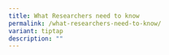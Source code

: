 ```yaml
---
title: What Researchers need to know
permalink: /what-researchers-need-to-know/
variant: tiptap
description: ""
---
```

